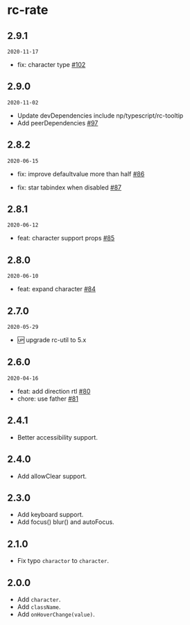 # rc-rate

## 2.9.1

`2020-11-17`

- fix: character type [#102](https://github.com/react-component/rate/pull/102)

## 2.9.0

`2020-11-02`

- Update devDependencies include np/typescript/rc-tooltip
- Add peerDependencies [#97](https://github.com/react-component/rate/pull/97)

## 2.8.2

`2020-06-15`
- fix: improve defaultvalue more than half [#86](https://github.com/react-component/rate/pull/86)

- fix: star tabindex when disabled [#87](https://github.com/react-component/rate/pull/87)

## 2.8.1 

`2020-06-12`
- feat: character support props [#85](https://github.com/react-component/rate/pull/85)

## 2.8.0 

`2020-06-10`
- feat: expand character [#84](https://github.com/react-component/rate/pull/84)

## 2.7.0

`2020-05-29`
- 🆙 upgrade rc-util to 5.x

## 2.6.0

`2020-04-16`
- feat: add direction rtl [#80](https://github.com/react-component/rate/pull/80)
- chore: use father [#81](https://github.com/react-component/rate/pull/81)

## 2.4.1

- Better accessibility support.

## 2.4.0

- Add allowClear support.

## 2.3.0

- Add keyboard support.
- Add focus() blur() and autoFocus.

## 2.1.0

- Fix typo `charactor` to `character`.

## 2.0.0

- Add `character`.
- Add `className`.
- Add `onHoverChange(value)`.
